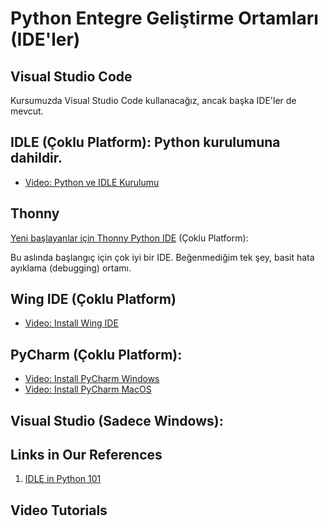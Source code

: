 # Python Entegre Geliştirme Ortamları (IDE'ler)

## Visual Studio Code

Kursumuzda Visual Studio Code kullanacağız, ancak başka IDE'ler de mevcut.

## IDLE (Çoklu Platform): Python kurulumuna dahildir.

- [Video: Python ve IDLE Kurulumu](https://youtu.be/vUdVNWyAUAU)

## Thonny

[Yeni başlayanlar için Thonny Python IDE](https://thonny.org/) (Çoklu Platform):

Bu aslında başlangıç için çok iyi bir IDE.
Beğenmediğim tek şey, basit hata ayıklama (debugging) ortamı.



## Wing IDE (Çoklu Platform)

- [Video: Install Wing IDE](https://youtu.be/DTIR4Id-KsY)


## PyCharm (Çoklu Platform): 

- [Video: Install PyCharm Windows](https://youtu.be/rnaa5jl8pVg)
- [Video: Install PyCharm MacOS](https://youtu.be/Cck-QIGdbdY)



## Visual Studio (Sadece Windows):


## Links in Our References

1. [IDLE in Python 101](https://python101.pythonlibrary.org/chapter1_idle.html)

## Video Tutorials



